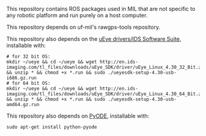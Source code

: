 This repository contains ROS packages used in MIL that are
not specific to any robotic platform and run purely on a
host computer.

This repository depends on uf-mil's rawgps-tools repository.

This repository also depends on the
[uEye drivers/IDS Software Suite](http://en.ids-imaging.com/download-ueye.html),
installable with:

    # for 32 bit OS:
    mkdir ~/ueye && cd ~/ueye && wget http://en.ids-imaging.com/tl_files/downloads/uEye_SDK/driver/uEye_Linux_4.30_32_Bit.zip && unzip * && chmod +x *.run && sudo ./ueyesdk-setup-4.30-usb-i686.gz.run
    # for 64 bit OS:
    mkdir ~/ueye && cd ~/ueye && wget http://en.ids-imaging.com/tl_files/downloads/uEye_SDK/driver/uEye_Linux_4.30_64_Bit.zip && unzip * && chmod +x *.run && sudo ./ueyesdk-setup-4.30-usb-amd64.gz.run

This repository also depends on [PyODE](http://pyode.sourceforge.net/), 
installable with:

    sudo apt-get install python-pyode
